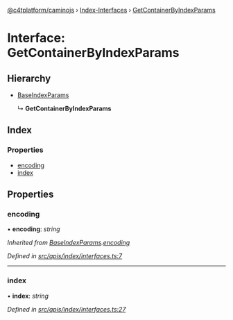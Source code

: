 [@c4tplatform/caminojs](../README.md) › [Index-Interfaces](../modules/index_interfaces.md) › [GetContainerByIndexParams](index_interfaces.getcontainerbyindexparams.md)

# Interface: GetContainerByIndexParams

## Hierarchy

* [BaseIndexParams](index_interfaces.baseindexparams.md)

  ↳ **GetContainerByIndexParams**

## Index

### Properties

* [encoding](index_interfaces.getcontainerbyindexparams.md#encoding)
* [index](index_interfaces.getcontainerbyindexparams.md#index)

## Properties

###  encoding

• **encoding**: *string*

*Inherited from [BaseIndexParams](index_interfaces.baseindexparams.md).[encoding](index_interfaces.baseindexparams.md#encoding)*

*Defined in [src/apis/index/interfaces.ts:7](https://github.com/chain4travel/caminojs/blob/8077d740/src/apis/index/interfaces.ts#L7)*

___

###  index

• **index**: *string*

*Defined in [src/apis/index/interfaces.ts:27](https://github.com/chain4travel/caminojs/blob/8077d740/src/apis/index/interfaces.ts#L27)*
